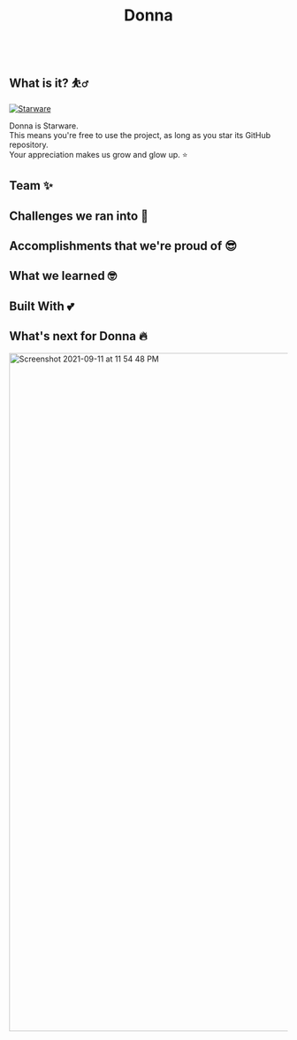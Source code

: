 
<p align='center'></p>
<h1 align='center'> Donna</h1>
<p align='center'>
 <br/> <br/>
</strong>
</p>


## What is it? ⛹️‍♂️



[![Starware](https://img.shields.io/badge/⭐-Starware-f5a91a?labelColor=black)](https://github.com/zepfietje/starware)

Donna is Starware.  
This means you're free to use the project, as long as you star its GitHub repository.  
Your appreciation makes us grow and glow up. ⭐

## Team ✨





## Challenges we ran into 🥺

## Accomplishments that we're proud of 😎


## What we learned 🤓


## Built With 💕



## What's next for Donna 🔥




<img width="1225" alt="Screenshot 2021-09-11 at 11 54 48 PM" src="https://user-images.githubusercontent.com/67703407/132957619-0ddfcf5f-867f-41eb-bd34-4c0bf14d6308.png">

